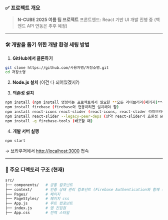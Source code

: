 
### ✅ 프로젝트 개요
> **N-CUBE 2025 여름 팀 프로젝트**
> 프론트엔드: React 기반 UI 개발 진행 중 (백엔드 API 연동은 추후 예정)
---

### 🛠️ 개발을 돕기 위한 개발 환경 세팅 방법

1. **GitHub에서 클론하기**

```bash
git clone https://github.com/사용자명/저장소명.git
cd 저장소명
```

2. **Node.js 설치** (이건 다 되어있겠지?)

3. **의존성 설치**

```bash
npm install (npm install 명령어는 프로젝트에서 필요한 **모든 라이브러리(패키지)**를 package.json 파일 기준으로 자동 설치해 주는 명령어.)
npm install firebase (firebase와 연동하려면 설치해야 함)
npm install react-icons react-slider (react-icons, react-slider 라이브러리 설치)
npm install react-slider --legacy-peer-deps (만약 react-slider가 호환성 문제로 설치가 안된다면)
npm install -g firebase-tools (배포할 때)
```

4. **개발 서버 실행**

```bash
npm start
```

→ 브라우저에서 [http://localhost:3000](http://localhost:3000) 접속

---

### 📁 주요 디렉토리 구조 (현재)

```bash
src/
├── components/   # 공통 컴포넌트
├── context/      # 인증 상태 관리 컴포넌트 (Firebase Authentication와 함께 사용)
├── Pages/        # 페이지
├── PageStyles/   # 페이지 css
├── App.js        # 루트 컴포넌트
├── index.js      # 앱 진입점
├── App.css       # 전역 스타일
```
